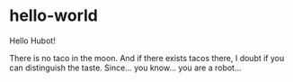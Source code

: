 # hello-world

Hello Hubot!

There is no taco in the moon. And if there exists tacos there, I doubt if you can distinguish the taste.
Since... you know... you are a robot...

